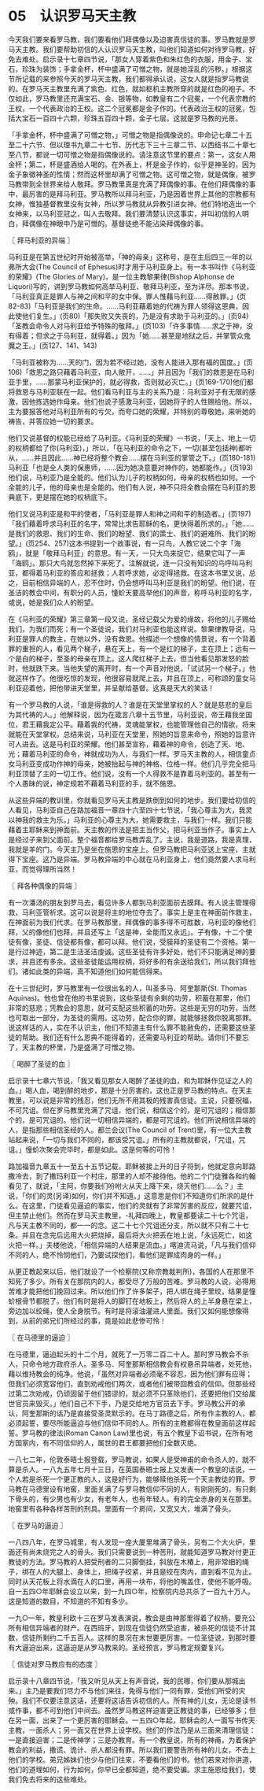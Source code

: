 # 05　认识罗马天主教


今天我们要来看罗马教，我们要看他们拜偶像以及迫害真信徒的事。罗马教就是罗马天主教。我们要帮助初信的人认识罗马天主教，叫他们知道如何对待罗马教，好免去难处。启示录十七章四节说，「那女人穿着紫色和朱红色的衣服，用金子、宝石，珍珠为装饰；手拿金杯，杯中盛满了可憎之物，就是她淫乱的污秽。」根据这节所记载的来参照今天的罗马天主教，我们都得承认说，这女人就是指罗马教说的。在罗马天主教里充满了紫色、红色，就如枢机主教所穿的就是红色的袍子。不仅如此，罗马教里还充满宝石、金、银等物，如教皇有二个冠冕，一个代表宗教的王权，一个代表政治的王权。这二个冠冕都是金子作的。代表政治王权的冠冕，包括大宝石一百四十六颗，珍珠五百四十颗，金子七层。这就是罗马教的光景。

「手拿金杯，杯中盛满了可憎之物，」可憎之物是指偶像说的。申命记七章二十五至二十六节、但以理书九章二十七节、历代志下三十三章二节、以西结书二十章七至八节，都说一切可憎之物是指偶像说的。请注意这节里的要点：第一，这女人用金杯；第二，杯是盛酒给人喝的。在外表上，杯是金子作的，似乎是神圣的，因为金子象徵神圣的性情；然而这杯里却满了可憎之物。这可憎之物，就是偶像，被罗马教带到全世界来给人敬拜。罗马教里真是充满了拜偶像的事。在他们拜偶像的事中，最厉害的是拜马利亚。罗马教所以拜马利亚，乃是因着世界上其他的宗教都有女神，惟独基督教里没有女神，所以罗马教就从异教引进女神。他们特地造出一个女神来，以马利亚冠之，叫人去敬拜。我们要清楚认识这事实，并叫初信的人明白，拜偶像在神眼中乃是可憎的。基督徒绝不能沾染拜偶像的事。



〖 拜马利亚的异端 〗

马利亚是在第五世纪时开始被高举，「神的母亲」这称号，是在主后四三一年的以弗所大会(The Council of Ephesus)时才用于马利亚身上。有一本书叫作《马利亚的荣耀》(The Glories of Mary)，是一位主教黎果律(Bishop Alphonse de Liquori)写的，讲到罗马教如何高举马利亚、敬拜马利亚，至为详尽。那本书说，「马利亚真正是罪人与神之间和平的女中保。罪人惟藉马利亚……得赦罪。」(页82-83)「马利亚是我们的生命。……马利亚藉着她的代祷为罪人领得这恩典，因此使他们复生。」(页80)「那失败又失丧的，乃是没有求助于马利亚的。」(页94)「圣教会命令人对马利亚给予特殊的敬拜。」(页103)「许多事情……求之于神，没有得着；但求之于马利亚，就得着。」因为「她……甚至是地狱之后，并掌管众鬼魔之王。」(页127、141、143)

「马利亚被称为……天的门，因为若不经过她，没有人能进入那有福的国度。」(页106)「救恩之路只藉着马利亚，向人敞开，……」并且因为「我们的救恩是在马利亚手里，……那蒙马利亚保护的，就必得救，否则就必灭亡。」(页169-170)他们都将救恩与马利亚联在一起。他们看马利亚与主的关系乃是：马利亚对子有无限的感激，因他拣选她作母亲。他们也说子感激马利亚，因她将子的人性赐给他。所以，主为要报答他对马利亚所有的亏欠，而夸口她的荣耀，并特别的尊敬她，来听她的祷告，并答应她一切的要求。

他们又说基督的权能已经给了马利亚。《马利亚的荣耀》一书说，「天上、地上一切的权柄都给了你(马利亚)，」所以，「在马利亚的命令之下，一切(甚至包括神)都听从，……并且因此……神已经将整个教会……摆在马利亚的掌管之下。」(页180-181)马利亚「也是全人类的保惠师，……因为她决意要对神作的，她都能作。」(页193)他们说，马利亚乃是全能的。他们认为儿子的权柄如何，母亲的权柄也如何。一个全能的儿子，他的母亲也是全能的。他们有人说，神不只将全教会摆在马利亚的恩典底下，更是摆在她的权柄底下。

他们又说马利亚是和平的使者，「马利亚是罪人和神之间和平的制造者。」(页197)「我们藉着呼求马利亚的名字，常常比求告耶稣的名，更快得着所求的。」「她……是我们的救恩、我们的生命、我们的盼望、我们的策士、我们的避难所、我们的盼望。」(页254、257)这本书提到一个故事说，有一只鸟，人教它说二个字「海鸥」，就是「敬拜马利亚」的意思。有一天，一只大鸟来捉它，结果它叫了一声「海鸥」。那只大鸟就忽然掉下来死了。注解就说，连一只没有知识的鸟呼叫马利亚，都得着马利亚的答应和拯救；人若呼求她，必定得拯救。在这本书里又说，总之，目前相信异端的人，忍不住时，仍会想呼叫马利亚是我们的盼望。他们说，在圣洁的教会中间，有职分的人员，憧蚧天要高举他们的声音，称呼马利亚的名字，或说，她是我们众人的盼望。

在《马利亚的荣耀》第三章第一段又说，圣经记载父为爱的缘故，将他的儿子赐给我们，为我们而死；有一个圣徒说，我们对马利亚也能这样说。黎果律教导说，马利亚是罪人的教主，在她以外，没有救恩。他描述一个想像的情景说，有一个背着罪的重担的人，看见两个梯子，悬在天上，有一个是红的梯子，主在顶上；远有一个是白的梯子，至圣的母亲在顶上。这人爬红梯子上去，但当他看见那发怒的脸时，他就跌下来。当他失望的离开时，有一个声音对他说，「试试另一个梯子。」他就这样作了。他很吃惊的发现，他很容易就爬上去，并且在顶上，可称颂的童女马利亚迎着他，把他带进天堂里，并呈献给基督。这真是天大的笑话！

有一个罗马教的人说，「谁是得救的人？谁是在天堂里掌权的人？就是慈悲的皇后为其代祷的人。」他解释说，因为在箴言八章十五节里，马利亚说，帝王藉我坐国位，君王藉我定公平。藉着我的代祷，灵魂能掌权，也能管理他自己的情欲，将来就能在天堂掌权。总结来说，马利亚在天堂里，照她的旨意来命令，照她的旨意许可人进去。这是马利亚的荣耀。他们甚至宣称，藉着神的命令，创造了天、地、光；藉着马利亚的命令，神就成功为人，与我们一样。罗马天主教的人，相信童贞女马利亚变成功作神的母亲，她被抬起与神的神格、位格一样。他们几乎完全把马利亚顶替了主的一切工作。他们说，没有一个人得救不是靠着马利亚的。甚至有一个人愚昧的说，神定规若不藉着马利亚的手，就不施恩。

从这些异端的教训里，你就看见罗马天主教是跌倒到如何的地步。我们要给初信的人看见，马利亚自己在路加福音一章四十六至四十七节说，「我心尊主为大，我灵以神我的救主为乐。」马利亚的心尊主为大，她需要救主，与我们一样。我们只能藉着主耶稣来到神面前。天主教的作法是把主当作父，把马利亚当作子。事实上人是经过子来到父面前。整个福音都给罗马教弄乱了。主说，我是道路，我是真理，我就是羊的门。今天主乃是坐在施恩的宝座上。但罗马教把马利亚送上宝座，主就得下宝座。这乃是异端。罗马教异端的中心就在马利亚身上，他们竟然要人求马利亚，而觉得理所当然！



〖 拜各种偶像的异端 〗

有一次潘汤的朋友到罗马去，看见许多人都到马利亚面前去膜拜。有人说主管理得救，马利亚管祈求。这可以说是将主的地位夺去了。事实上是主在神面前作救主，在神面前为我们代求。在罗马教那里，拜偶像的事多得不可胜数，马利亚的像他们拜，父的像他们也拜，并且还写上「这是神，全能而又永远」。子有像，十二个使徒有像，圣徒、信徒都有像，都可以拜。他们说，受膜拜的圣徒有二个资格。第一是行过神迹，第二是生活圣洁虔诚。这些圣徒有许多好处，他们不只能满足神的要求，并且还有多余。这些圣徒能运用权柄，将好多的有余送给我们，所以我们拜他们。诸如此类的异端，真不知道他们如何能信得来。

在十三世纪时，罗马教里有一位很出名的人，叫圣多马．阿奎那斯(St. Thomas Aquinas)。他也曾在他的书里说到，这些圣徒有余剩的功劳，积蓄在那里，他们非常的慈悲；凭教会的意思，就可支配这些积蓄的功劳。这些是无穷的功劳，当然也可取出一部分，为圣徒的需用。这功劳，配合你的罪，就能够拯救你脱离那罪。说这样话的人，实在不认识主，他们不知道主有什么罪不能赦免的，还需要这些圣徒的帮助。我们还有什么恩典不能得着的，还需要马利亚的帮助。请你们不要忘了，天主教的杯里，乃是盛满了可憎之物。



〖 喝醉了圣徒的血 〗

启示录十七章六节说，「我又看见那女人喝醉了圣徒的血，和为耶稣作见证之人的血。」喝人血，喝到醉的地步，那是十分厉害的，这也正是罗马教的特点。在天主教里，可以说是非常的残忍，他们无所不用其极的残害真信徒。主说，只要祝福，不可咒诅。但在罗马教里充满了咒诅，他们说，相信这个的，是可咒诅的；相信那个的，是可咒诅的。他们说一切相信异端的，都是可咒诅的。他们所说相信异端的人，是指那些相信圣经的人。都兰会议(The Council of Trent)里，有一位大主教站起来说，「一切与我们不同的，都该受咒诅。」所有的主教就都说，「咒诅，咒诅。」憧蚧次聚会完毕时，都是如此。这是何等的可怜！

路加福音九章五十一至五十五节记载，耶稣被接上升的日子将到，他就定意向耶路撒冷去，到了撒玛利亚一个村庄，那里的人却不接待他。他的二个门徒雅各和约翰看见了，就说，「主阿，你要我们吩咐火从天上降下来，烧灭他们……么？」主说，「你们的灵(另译)如何，你们并不知道。」这意思是你们不知道你们所求的是什么。在这里，门徒看见逼迫的事实，他们的灵就有了非常厉害的反应，就要咒诅，但主禁止他们。然而在罗马天主教里，-礼拜四晚上，教皇都要读二十七个咒诅，凡与天主教不同的，都一一的念。这二十七个咒诅还分支，所以就不只有二十七条。并且在念完后远用大火把烧掉，最后将大火把丢在地上说，「永远死亡，如这火把一样。」夫楼他说，「相信异端的人结果是流血。」喀迪流马说，「凡与我们信仰不同的人，绝不怜悯他们，乃要试探他们，看他们是罪成肉身的一样。」

从更正教起来以后，他们就设了一个检察院(又称宗教裁判所)，各国的人在那里不知死了多少。所有关在那院内的人，都受尽了万般的苦难。罗马教的人说，必得用苦难才能把他们挽回过来。所以他们作了许多架子，把人绑在绳子里绞，结果是憧蚧根骨节都脱了。他们有时是将人的脚钉在地板上，然后将人的上半身悬在梁上，旁边加以绞绳，使人全身脱节。有时是将滚油灌进人里面。我们又如何能想像得到，从前的弟兄们所经过的事，竟是如此悲惨可怜！



〖 在马德里的逼迫 〗

在马德里，逼迫起头的十二个月，就死了一万零二百二十人。那时罗马教会不杀人，只命令地方政府杀人。圣多马．阿奎那斯相信教会有权悬吊异端者，处死他，藉以维持教会的纯净。他说，「虽然对异端者必须毫不容忍，因为他们罪有应得；但我们必须宽容他们，直到劝戒他们两次，或者他们被带回教会的信仰。但那些经过第二次劝戒，仍顽固留于他们错谬的，就必须不只革除他们，还要把他们交给属世官员来毁灭。」他们自己不下手，乃是交给地方官员去下手。罗马教公开的承认，阿奎那斯的话乃是直接受圣灵默示的。在马丁路德之后，所有作主教的人，都必须起誓，要尽所能逼迫与他们信仰不同的人。所有的主教都得在教皇面前这样起誓。罗马教的律法(Roman Canon Law)里也说，有五个教皇下诏书说，在所有地方国家内，有不同信仰的人，属世的君王都要把他们全数灭绝。

一八七二年，伦敦泰晤士报登载，罗马教说，如果人是受神甫的命令杀人的，就不算是杀人。一八九五年七月十三日，在英国泰晤士报上又发表一个教皇的话说，一个人若是杀死一个更正教的人，这是好行为，能够赎他杀死一个天主教徒的罪。罗马教在马德里设有地窖，里面关满了与罗马教信仰不同的人，有刚刚死的，有只剩下骨头的，有少男也有少女，有老年人，也有年轻人。有的完全赤身的关在那里。地窖里有各种各样苦刑的刑具。里面有一个房间，又宽又大，堆满了骨头。



〖 在罗马的逼迫 〗

一八四八年，在罗马城里，有人发现一座大厦里堆满了骨头，另有二个大火炉，里面还有尚未烧完之人的骨头。我们只需要说到一种苦刑，就能知道罗马教对付更正教徒的方法。罗马教的人把受刑者的二只脚倒挂，斜放在木椿上，用非常细的绳子，绑在人的大腿上、身体上，把绳子绞紧，并且是绞在肉内，直到看不见为止。同时从天花板上将水滴在人的口里，再用一块布，将他的嘴盖住，使他不能呼吸。自一五四○年耶稣会设立以来，到一九四○年，检察院内总共杀了一百九十万人。这是知道的数目，不知道的不知有多少。

一九○一年，教皇利欧十三在罗马发表演说，教会是由神那里得着了权柄，要充公所有相信异端者的财产。在西班牙，到现在信徒仍然受迫害，被杀死的信徒不计其数，信徒所剩约二千五百人。这样的景况在末世要更厉害。一位圣徒说，到那时要有大逼迫出来，这逼迫是从罗马教来的。圣经预言，罗马教定规要复兴。



〖 信徒对罗马教应有的态度 〗

启示录十八章四节说，「我又听见从天上有声音说，我的民哪，你们要从那城出来。」主乃是要我们尽力不与他们来往，免得与他们一同有罪，受他们所受的灾殃。我们不仅要注意这话，还要将这话告诉初信的人。所有神的儿女，无论是读书或作事，都不可到他们中间去。虽然罗马教这样迫害更正教徒的事，已经够多；但在另一面，出来了一个更厉害的耶稣会。一五四○年起，耶稣会的人一面写书传天主教，一面杀人；另一面又在世界上设学校。他们的作法乃是从三面来清理信徒：一是直接迫害；二是传神学；三是办教育。有一个教皇说，所有的神甫，为着保护教会的利益，撒谎、诡计、杀人都没有罪。所以我们要警告所有神的儿女，不去上他们的学校。弟兄姊妹们也少与他们往来，不要看他们的书。他们若来对你讲道，他们的道理如何，行为如何，你早已全都知道，绝不要受骗。求主施恩给我们，使我们免去将来的这些难处。

